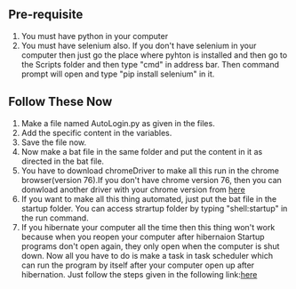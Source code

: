 ## Pre-requisite ##

1. You must have python in your computer
2. You must have selenium also. If you don't have selenium in your computer then just go the place where pyhton is installed and then go to the Scripts folder and then type "cmd" in address bar. Then command prompt will open and type "pip install selenium" in it.

## Follow These Now ##

1. Make a file named AutoLogin.py as given in the files.
2. Add the specific content in the variables.
3. Save the file now.
4. Now make a bat file in the same folder and put the content in it as directed in the bat file.
5. You have to download chromeDriver to make all this run in the chrome browser(version 76).If you don't have chrome version 76, then you can donwload another driver with your chrome version from [here](https://chromedriver.chromium.org/downloads)
6. If you want to make all this thing automated, just put the bat file in the startup folder. You can access strartup folder by typing "shell:startup" in the run command.
7. If you hibernate your computer all the time then this thing won't work because when you reopen your computer after hibernaion Startup programs don't open again, they only open when the computer is shut down. Now all you have to do is make a task in task scheduler which can run the program by itself after your computer open up after hibernation. Just follow the steps given in the following link:[here](https://sumtips.com/how-to/run-program-windows-wakes-up-sleep-hibernate/)
